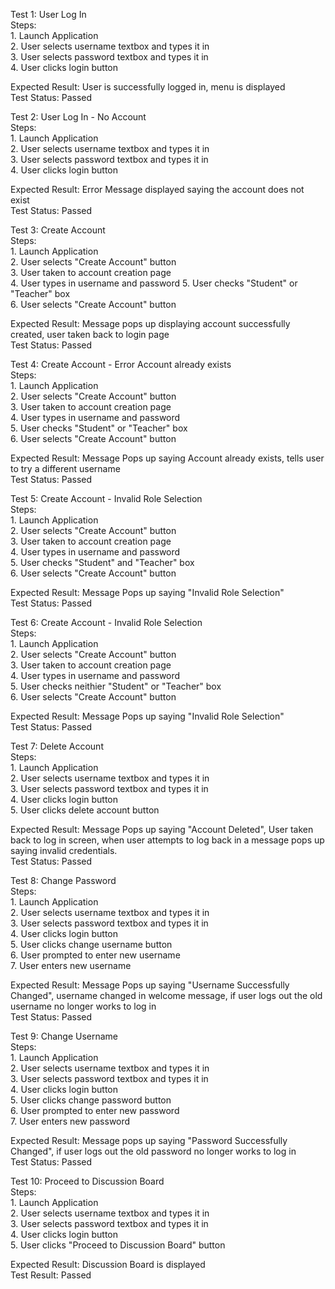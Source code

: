 Test 1: User Log In     
  Steps:            
    1. Launch Application         
    2. User selects username textbox and types it in          
    3. User selects password textbox and types it in          
    4. User clicks login button         
  
  Expected Result: User is successfully logged in, menu is displayed          
  Test Status: Passed             
  
Test 2: User Log In - No Account          
  Steps:          
    1. Launch Application         
    2. User selects username textbox and types it in           
    3. User selects password textbox and types it in          
    4. User clicks login button         
              
  Expected Result: Error Message displayed saying the account does not exist          
  Test Status: Passed         
  
Test 3: Create Account          
  Steps:          
    1. Launch Application         
    2. User selects "Create Account" button         
    3. User taken to account creation page          
    4. User types in username and password
    5. User checks "Student" or "Teacher" box         
    6. User selects "Create Account" button         
    
  Expected Result: Message pops up displaying account successfully created, user taken back to login page         
  Test Status: Passed         
    
Test 4: Create Account - Error Account already exists         
  Steps:          
    1. Launch Application         
    2. User selects "Create Account" button         
    3. User taken to account creation page            
    4. User types in username and password            
    5. User checks "Student" or "Teacher" box           
    6. User selects "Create Account" button           
    
  Expected Result: Message Pops up saying Account already exists, tells user to try a different username            
  Test Status: Passed           
  
Test 5: Create Account - Invalid Role Selection           
  Steps:            
    1. Launch Application           
    2. User selects "Create Account" button           
    3. User taken to account creation page            
    4. User types in username and password              
    5. User checks "Student" and "Teacher" box              
    6. User selects "Create Account" button             
  
  Expected Result: Message Pops up saying "Invalid Role Selection"              
  Test Status: Passed             

Test 6: Create Account - Invalid Role Selection         
    Steps:          
    1. Launch Application         
    2. User selects "Create Account" button         
    3. User taken to account creation page          
    4. User types in username and password          
    5. User checks neithier "Student" or "Teacher" box          
    6. User selects "Create Account" button           
  
  Expected Result: Message Pops up saying "Invalid Role Selection"            
  Test Status: Passed             
  
Test 7: Delete Account          
  Steps:            
    1. Launch Application           
    2. User selects username textbox and types it in            
    3. User selects password textbox and types it in              
    4. User clicks login button             
    5. User clicks delete account button              
  
  Expected Result: Message Pops up saying "Account Deleted", User taken back to log in screen, when user attempts to log back in 
   a message pops up saying invalid credentials.              
  Test Status: Passed             

Test 8: Change Password         
  Steps:                  
    1. Launch Application                             
    2. User selects username textbox and types it in          
    3. User selects password textbox and types it in              
    4. User clicks login button             
    5. User clicks change username button             
    6. User prompted to enter new username              
    7. User enters new username             
  
  Expected Result: Message Pops up saying "Username Successfully Changed", username changed in welcome message, if user logs out
   the old username no longer works to log in                 
  Test Status: Passed                     
        
Test 9: Change Username             
  Steps:                    
    1. Launch Application                 
    2. User selects username textbox and types it in              
    3. User selects password textbox and types it in                
    4. User clicks login button                 
    5. User clicks change password button             
    6. User prompted to enter new password              
    7. User enters new password               
    
  Expected Result: Message pops up saying "Password Successfully Changed", if user logs out the old password no longer works
    to log in             
  Test Status: Passed             
  
Test 10: Proceed to Discussion Board              
  Steps:                    
    1. Launch Application                             
    2. User selects username textbox and types it in                  
    3. User selects password textbox and types it in                  
    4. User clicks login button                               
    5. User clicks "Proceed to Discussion Board" button                     
    
  Expected Result: Discussion Board is displayed                  
  Test Result: Passed               
  
